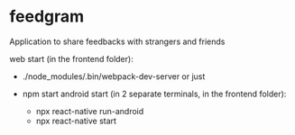 # feedgram
Application to share feedbacks with strangers and friends

web start (in the frontend folder):
* ./node_modules/.bin/webpack-dev-server
or just
* npm start
android start (in 2 separate terminals, in the frontend folder):

     * npx react-native run-android
     * npx react-native start
